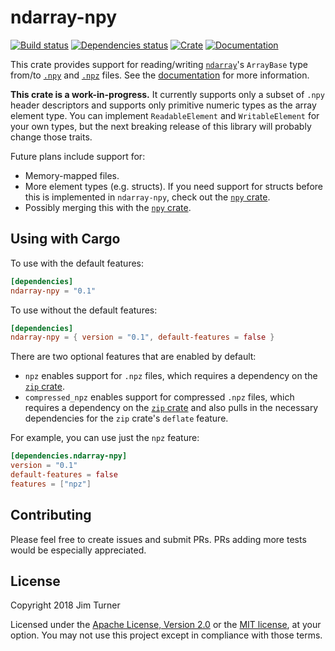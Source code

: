 # ndarray-npy

[![Build status](https://travis-ci.org/jturner314/ndarray-npy.svg?branch=master)](https://travis-ci.org/jturner314/ndarray-npy)
[![Dependencies status](https://deps.rs/repo/github/jturner314/ndarray-npy/status.svg)](https://deps.rs/repo/github/jturner314/ndarray-npy)
[![Crate](https://img.shields.io/crates/v/ndarray-npy.svg)](https://crates.io/crates/ndarray-npy)
[![Documentation](https://docs.rs/ndarray-npy/badge.svg)](https://docs.rs/ndarray-npy)

This crate provides support for reading/writing [`ndarray`]'s `ArrayBase` type
from/to [`.npy`] and [`.npz`] files. See the
[documentation](https://docs.rs/ndarray-npy) for more information.

[`ndarray`]: https://github.com/bluss/rust-ndarray
[`.npy`]: https://docs.scipy.org/doc/numpy/neps/npy-format.html
[`.npz`]: https://docs.scipy.org/doc/numpy/reference/generated/numpy.savez.html

**This crate is a work-in-progress.** It currently supports only a subset of
`.npy` header descriptors and supports only primitive numeric types as the
array element type. You can implement `ReadableElement` and `WritableElement`
for your own types, but the next breaking release of this library will probably
change those traits.

Future plans include support for:

* Memory-mapped files.
* More element types (e.g. structs). If you need support for structs before
  this is implemented in `ndarray-npy`, check out the [`npy` crate].
* Possibly merging this with the [`npy` crate].

[`npy` crate]: https://crates.io/crates/npy

## Using with Cargo

To use with the default features:

```toml
[dependencies]
ndarray-npy = "0.1"
```

To use without the default features:

```toml
[dependencies]
ndarray-npy = { version = "0.1", default-features = false }
```

There are two optional features that are enabled by default:

* `npz` enables support for `.npz` files, which requires a dependency on the
  [`zip` crate].
* `compressed_npz` enables support for compressed `.npz` files, which requires
  a dependency on the [`zip` crate] and also pulls in the necessary
  dependencies for the `zip` crate's `deflate` feature.

For example, you can use just the `npz` feature:

```toml
[dependencies.ndarray-npy]
version = "0.1"
default-features = false
features = ["npz"]
```

[`zip` crate]: https://crates.io/crates/zip

## Contributing

Please feel free to create issues and submit PRs. PRs adding more tests would
be especially appreciated.

## License

Copyright 2018 Jim Turner

Licensed under the [Apache License, Version 2.0](LICENSE-APACHE) or the [MIT
license](LICENSE-MIT), at your option. You may not use this project except in
compliance with those terms.
